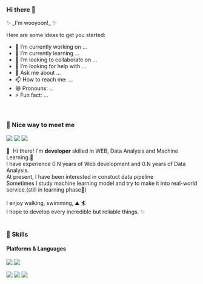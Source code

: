 ### Hi there 👋
<p>
✨ _I'm wooyoon!_ ✨ 

Here are some ideas to get you started:

- 🔭 I’m currently working on ...
- 🌱 I’m currently learning ...
- 👯 I’m looking to collaborate on ...
- 🤔 I’m looking for help with ...
- 💬 Ask me about ...
- 📫 How to reach me: ...
- 😄 Pronouns: ...
- ⚡ Fun fact: ...

</p>

<br>

### 🤞 Nice way to meet me
<p>
  <a href="/" target="_blank"><img src="https://img.shields.io/badge/Tech_Blog-DD0B78?style=flat-square&logo=GitHub%20Sponsors&logoColor=white"/></a>
  <a href="https://www.linkedin.com" target="_blank"><img src="https://img.shields.io/badge/WooyunLee-0A66C2?style=flat-square&logo=Linkedin&logoColor=white"/></a>
  <a href="mailto:dndbs14@gmail.com" target="_blank"><img src="https://img.shields.io/badge/dndbs14@gmail.com-EA4335?style=flat-square&logo=Gmail&logoColor=white"/></a>
</p>

<p>
  👋&nbsp; Hi there! I'm <b>developer</b> skilled in WEB, Data Analysis and Machine Learning.🚀<br/>
  I have experience 0.N years of Web development and 0.N years of Data Analysis.<br/>
  At present, I have been interested in constuct data pipeline<br/>
  Sometimes I study machine learning model and try to make it into real-world service.(still in learning phase💖)<br/><br/>
  I enjoy walking, swimming,  ⛰ 🏄<br/>
  I hope to develop every incredible but reliable things. ✨ <br/><br/>
</p>


### 💪 Skills
#### Platforms & Languages
<p>
  <img src="https://img.shields.io/badge/React-61DAFB?style=flat-square&logo=React&logoColor=black"/>
  <img src="https://img.shields.io/badge/Spring-6DB33F?style=flat-square&logo=Spring&logoColor=white"/>
</p>
<p>
  <img src="https://img.shields.io/badge/Python-0769AD?style=flat-square&logo=Python&logoColor=white"/>
  <img src="https://img.shields.io/badge/javascript-F7DF1E?style=flat-square&logo=Javascript&logoColor=white"/>
  <img src="https://img.shields.io/badge/Java-007396?style=flat-square&logo=Java&logoColor=white"/>
</p>
